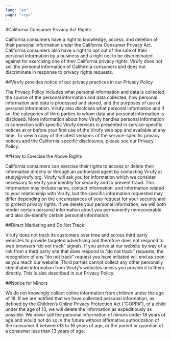 ```yaml
---
lang: "en"
page: "ccpa"
---
```

#California Consumer Privacy Act Rights
<p class="mt-4 mb-8"> California consumers have a right to knowledge, access, and deletion of their personal information under the California Consumer Privacy Act. California consumers also have a right to opt out of the sale of their personal information by a business and a right not to be discriminated against for exercising one of their California privacy rights. Virufy does not sell the personal information of California consumers and does not discriminate in response to privacy rights requests.</p>

##Virufy provides notice of our privacy practices in our Privacy Policy
<p class="mt-4 mb-8">The Privacy Policy includes what personal information and data is collected, the source of the personal information and data collected, how personal information and data is processed and stored, and the purposes of use of personal information. Virufy also discloses what personal information and if so, the categories of third parties to whom data and personal information is disclosed. More information about how Virufy handles personal information in connection with specific Virufy services is presented in service-specific notices at or before your first use of the Virufy web app and available at any time. To view a copy of the latest versions of the service-specific privacy notices and the California-specific disclosures, please see our Privacy Policy.</p>

##How to Exercise the Above Rights
<p class="mt-4 mb-8">California consumers can exercise their rights to access or delete their information directly or through an authorized agent by contacting Virufy at study@virufy.org. Virufy will ask you for information which we consider necessary to verify your identity for security and to prevent fraud. This information may include name, contact information, and information related to your relationship with Virufy, but the specific information requested may differ depending on the circumstances of your request for your security and to protect privacy rights. If we delete your personal information, we will both render certain personal information about you permanently unrecoverable and also de-identify certain personal information.</p>

##Direct Marketing and Do Not Track
<p class="mt-4 mb-8">Virufy does not track its customers over time and across third party websites to provide targeted advertising and therefore does not respond to web browsers “do not track” signals. If you arrive at our website by way of a link from a third party site that does respond to “do not track” requests, the recognition of any “do not track” request you have initiated will end as soon as you reach our website. Third parties cannot collect any other personally identifiable information from Virufy’s websites unless you provide it to them directly. This is also described in our Privacy Policy.</p>

##Notice for Minors
<p class="mt-4 mb-8">We do not knowingly collect online information from children under the age of 18. If we are notified that we have collected personal information, as defined by the Children’s Online Privacy Protection Act (“COPPA”), of a child under the age of 13, we will delete the information as expeditiously as possible. We never sell the personal information of minors under 18 years of age and would not do so in the future without affirmative authorization of the consumer if between 13 to 16 years of age, or the parent or guardian of a consumer less than 13 years of age.</p>
